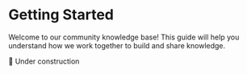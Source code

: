 # Getting Started

Welcome to our community knowledge base! This guide will help you understand how we work together to build and share knowledge.


🚧 Under construction

<!-- ## 👋 New to the Community?

### What This Knowledge Base Is
This is our **collaborative documentation platform** where we capture, organize, and share the collective wisdom of our practice community. Think of it as our shared brain - a place where experiences, methods, and insights come together to help everyone improve their work.

### How It's Organized
Our knowledge base has three main sections:

- **[Practices](../practices/index.md)** - Methodologies, frameworks, and approaches that have been tested by our community
- **[Resources](../resources/index.md)** - Tools, templates, and helpful links that support our work
- **[Community](../community/index.md)** - Guidelines, contributor info, and how we organize ourselves

## 🗣️ The Discussion Connection

Much of our active collaboration happens in **[GitHub Discussions](https://github.com/Tsunami-COP/tsunami-knowledge-base/discussions)**. This is where:

- **Questions get answered** by experienced community members
- **New ideas are proposed** and refined through conversation
- **Experiences are shared** from real projects and situations
- **Feedback is provided** on existing documentation

The discussions and documentation work together - conversations in discussions often lead to new documentation, and documentation links back to relevant discussions.

## 🚀 How to Get Involved

### Level 1: Reader & Participant
- **Browse the knowledge base** to find relevant practices and resources
- **Join discussions** to ask questions and share experiences
- **Vote and react** to highlight valuable content

### Level 2: Contributor
- **Suggest improvements** to existing documentation
- **Share your experiences** that could help others
- **Help answer questions** in the community discussions

### Level 3: Content Creator
- **Document proven practices** from your experience
- **Create resource guides** for tools and methods
- **Facilitate community discussions** around specific topics

## 📖 Using GitHub Discussions

If you're new to GitHub Discussions, here's what you need to know:

### Creating an Account
1. Go to [github.com](https://github.com) and create a free account
2. Visit our [discussions page](https://github.com/Tsunami-COP/tsunami-knowledge-base/discussions)
3. Click "New discussion" to start participating

### Discussion Categories
We organize conversations into categories:

- **💡 Ideas & Proposals** - New practices or improvements
- **❓ Q&A** - Questions and community help
- **📖 Show & Tell** - Share your experiences and successes
- **🔧 Tools & Resources** - Discuss tools and resources
- **📋 Documentation Feedback** - Suggestions for this knowledge base

### Discussion Etiquette
- **Be respectful** - Everyone is here to learn and share
- **Stay on topic** - Use the appropriate category for your discussion
- **Search first** - Check if your question has been discussed before
- **Provide context** - Help others understand your situation
- **Follow up** - Let us know if suggestions worked for you

## 🎯 What Makes a Good Contribution?

Whether you're participating in discussions or contributing to documentation, here's what the community values:

### Practical Focus
- **Real experiences** over theoretical knowledge
- **Specific examples** with context about when they apply
- **Honest assessment** - what worked, what didn't, and why

### Accessible Communication
- **Clear, jargon-free language** that newcomers can understand
- **Step-by-step guidance** when describing processes
- **Visual aids** like diagrams or screenshots when helpful

### Community Mindset
- **Generous sharing** of knowledge and resources
- **Constructive feedback** that helps improve content
- **Inclusive language** that welcomes diverse perspectives

## 🔍 Finding What You Need

### Search Tips
- Use the **search bar** at the top of any page
- Try different keywords if your first search doesn't work
- Check both the documentation and discussions for complete context

### Browse by Topic
- Start with the **[Practices index](../practices/index.md)** for methodology guides
- Check **[Resources](../resources/index.md)** for tools and templates
- Look at **recent discussions** for current community conversations

### Ask for Help
- **Create a new discussion** if you can't find what you're looking for
- **Tag experienced community members** using @username in discussions
- **Be specific** about your situation and what kind of help you need

## 🤝 Community Guidelines

### Our Values
- **Learning over being right** - We're all here to improve
- **Collaboration over competition** - Success is shared
- **Practical over perfect** - Working solutions beat ideal theories
- **Inclusion over exclusion** - Everyone has something to contribute

### Expected Behavior
- **Assume good intent** from other community members
- **Share credit** when building on others' ideas
- **Provide constructive feedback** rather than just criticism
- **Help newcomers** get oriented and involved

## 📞 Getting Support

### For Content Questions
- **Create a discussion** in the Q&A category
- **Reference specific pages** you're asking about
- **Provide context** about your situation

### For Technical Issues
- **Check if others have reported** the same problem
- **Create an issue** in the repository if something is broken
- **Ask in discussions** if you're unsure whether it's a technical problem

### For Community Questions
- **Reach out to maintainers** if you need help with community guidelines
- **Start a discussion** in the general category for community feedback
- **Suggest improvements** to make the community more welcoming

---

Ready to dive in? Start by [browsing our practices](../practices/index.md) or [joining a discussion](https://github.com/Tsunami-COP/tsunami-knowledge-base/discussions)! -->